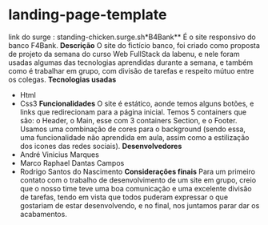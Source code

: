 # landing-page-template
link do surge : standing-chicken.surge.sh*B4Bank**
É o site responsivo do banco F4Bank.
**Descrição**
O site do fictício banco, foi criado como proposta de projeto da semana do curso Web FullStack da labenu, e nele foram usadas algumas das tecnologias aprendidas durante a semana, e também como é trabalhar em grupo, com divisão de tarefas e respeito mútuo entre os colegas.
**Tecnologias usadas**
 - Html
 - Css3
 **Funcionalidades**
O site é estático, aonde temos alguns botões, e links que redirecionam para a página inicial. Temos 5 containers que são:  o Header,  o Main, esse com 3 containers Section, e o Footer. Usamos uma combinação de cores para o background (sendo essa, uma funcionalidade não aprendida em aula, assim como a estilização dos icones das redes sociais).
**Desenvolvedores**
 - André Vinicius Marques
 - Marco Raphael Dantas Campos
 - Rodrigo Santos do Nascimento
**Considerações finais**
Para um primeiro contato com o trabalho de desenvolvimento de um site em grupo, creio que o nosso time teve uma boa comunicação e uma excelente divisão de tarefas, tendo em vista que todos puderam expressar o que gostariam de estar desenvolvendo, e no final, nos juntamos parar dar os acabamentos.
